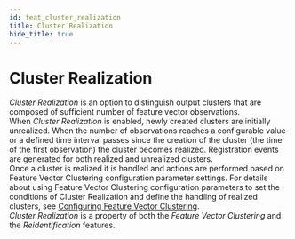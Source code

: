 ```yaml
---
id: feat_cluster_realization
title: Cluster Realization
hide_title: true
---
```


# Cluster Realization  
  
_Cluster Realization_ is an option to distinguish output clusters that are composed of sufficient number of feature vector observations.  
When _Cluster Realization_ is enabled, newly created clusters are initially unrealized.
When the number of observations reaches a configurable value or a defined time interval 
passes since the creation of the cluster (the time of the first observation) the cluster 
becomes realized. Registration events are generated for both realized and unrealized 
clusters.  
Once a cluster is realized it is handled and actions are performed based on Feature 
Vector Clustering configuration parameter settings. For details about using Feature Vector Clustering configuration parameters to set the conditions of Cluster Realization and define the handling of realized clusters, see [Configuring Feature Vector Clustering].  
_Cluster Realization_ is a property of both the _Feature Vector Clustering_ and the _Reidentification_ features.  
  
[Configuring Feature Vector Clustering]: ../../dev/conf_cluster.md
